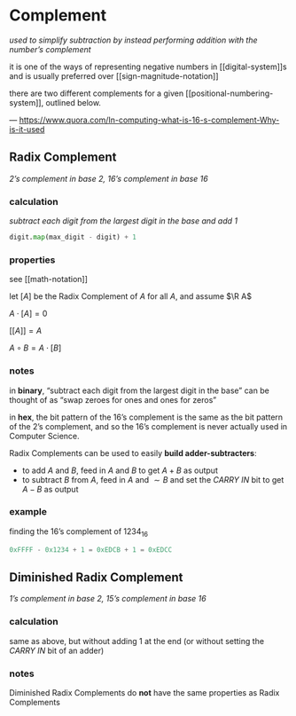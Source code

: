 # Complement

_used to simplify subtraction by instead performing addition with the number’s complement_

it is one of the ways of representing negative numbers in [[digital-system]]s and is usually preferred over [[sign-magnitude-notation]]

there are two different complements for a given [[positional-numbering-system]], outlined below.

&mdash; <https://www.quora.com/In-computing-what-is-16-s-complement-Why-is-it-used>

## Radix Complement

_2’s complement in base 2, 16’s complement in base 16_

### calculation

_subtract each digit from the largest digit in the base and add 1_

```python
digit.map(max_digit - digit) + 1
```

### properties

see [[math-notation]]

let $[A]$ be the Radix Complement of $A$ for all $A$, and assume $\R A$

$A \cdot [A] = 0$

$[[A]] = A$

$A \circ B = A \cdot [B]$

### notes

in **binary**, “subtract each digit from the largest digit in the base” can be thought of as “swap zeroes for ones and ones for zeros”

in **hex**, the bit pattern of the 16’s complement is the same as the bit pattern of the 2’s complement, and so the 16’s complement is never actually used in Computer Science.

Radix Complements can be used to easily **build adder-subtracters**:

- to add $A$ and $B$, feed in $A$ and $B$ to get $A + B$ as output
- to subtract $B$ from $A$, feed in $A$ and $\sim B$ and set the _CARRY IN_ bit to get $A - B$ as output

### example

finding the 16’s complement of $1234_{16}$

```python
0xFFFF - 0x1234 + 1 = 0xEDCB + 1 = 0xEDCC
```

## Diminished Radix Complement

_1’s complement in base 2, 15’s complement in base 16_

### calculation

same as above, but without adding 1 at the end (or without setting the _CARRY IN_ bit of an adder)

### notes

Diminished Radix Complements do **not** have the same properties as Radix Complements
